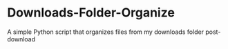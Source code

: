 # Downloads-Folder-Organize
A simple Python script that organizes files from my downloads folder post-download
